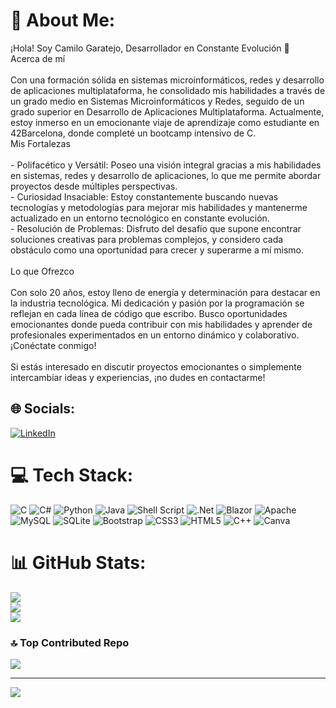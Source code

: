 # 💫 About Me:
¡Hola! Soy Camilo Garatejo, Desarrollador en Constante Evolución 🚀<br>Acerca de mí<br><br>Con una formación sólida en sistemas microinformáticos, redes y desarrollo de aplicaciones multiplataforma, he consolidado mis habilidades a través de un grado medio en Sistemas Microinformáticos y Redes, seguido de un grado superior en Desarrollo de Aplicaciones Multiplataforma. Actualmente, estoy inmerso en un emocionante viaje de aprendizaje como estudiante en 42Barcelona, donde completé un bootcamp intensivo de C.<br>Mis Fortalezas<br><br>    - Polifacético y Versátil: Poseo una visión integral gracias a mis habilidades en sistemas, redes y desarrollo de aplicaciones, lo que me permite abordar proyectos desde múltiples perspectivas.<br>    - Curiosidad Insaciable: Estoy constantemente buscando nuevas tecnologías y metodologías para mejorar mis habilidades y mantenerme actualizado en un entorno tecnológico en constante evolución.<br>    - Resolución de Problemas: Disfruto del desafío que supone encontrar soluciones creativas para problemas complejos, y considero cada obstáculo como una oportunidad para crecer y superarme a mí mismo.<br><br>Lo que Ofrezco<br><br>Con solo 20 años, estoy lleno de energía y determinación para destacar en la industria tecnológica. Mi dedicación y pasión por la programación se reflejan en cada línea de código que escribo. Busco oportunidades emocionantes donde pueda contribuir con mis habilidades y aprender de profesionales experimentados en un entorno dinámico y colaborativo.<br>¡Conéctate conmigo!<br><br>Si estás interesado en discutir proyectos emocionantes o simplemente intercambiar ideas y experiencias, ¡no dudes en contactarme!


## 🌐 Socials:
[![LinkedIn](https://img.shields.io/badge/LinkedIn-%230077B5.svg?logo=linkedin&logoColor=white)](https://linkedin.com/in/camilo-andres-garatejo-moreno/) 

# 💻 Tech Stack:
![C](https://img.shields.io/badge/c-%2300599C.svg?style=for-the-badge&logo=c&logoColor=white) ![C#](https://img.shields.io/badge/c%23-%23239120.svg?style=for-the-badge&logo=csharp&logoColor=white) ![Python](https://img.shields.io/badge/python-3670A0?style=for-the-badge&logo=python&logoColor=ffdd54) ![Java](https://img.shields.io/badge/java-%23ED8B00.svg?style=for-the-badge&logo=openjdk&logoColor=white) ![Shell Script](https://img.shields.io/badge/shell_script-%23121011.svg?style=for-the-badge&logo=gnu-bash&logoColor=white) ![.Net](https://img.shields.io/badge/.NET-5C2D91?style=for-the-badge&logo=.net&logoColor=white) ![Blazor](https://img.shields.io/badge/blazor-%235C2D91.svg?style=for-the-badge&logo=blazor&logoColor=white) ![Apache](https://img.shields.io/badge/apache-%23D42029.svg?style=for-the-badge&logo=apache&logoColor=white) ![MySQL](https://img.shields.io/badge/mysql-%2300000f.svg?style=for-the-badge&logo=mysql&logoColor=white) ![SQLite](https://img.shields.io/badge/sqlite-%2307405e.svg?style=for-the-badge&logo=sqlite&logoColor=white) ![Bootstrap](https://img.shields.io/badge/bootstrap-%238511FA.svg?style=for-the-badge&logo=bootstrap&logoColor=white) ![CSS3](https://img.shields.io/badge/css3-%231572B6.svg?style=for-the-badge&logo=css3&logoColor=white) ![HTML5](https://img.shields.io/badge/html5-%23E34F26.svg?style=for-the-badge&logo=html5&logoColor=white) ![C++](https://img.shields.io/badge/c++-%2300599C.svg?style=for-the-badge&logo=c%2B%2B&logoColor=white) ![Canva](https://img.shields.io/badge/Canva-%2300C4CC.svg?style=for-the-badge&logo=Canva&logoColor=white)
# 📊 GitHub Stats:
![](https://github-readme-stats.vercel.app/api?username=cgaratej&theme=tokyonight&hide_border=false&include_all_commits=true&count_private=false)<br/>
![](https://github-readme-streak-stats.herokuapp.com/?user=cgaratej&theme=tokyonight&hide_border=false)<br/>
![](https://github-readme-stats.vercel.app/api/top-langs/?username=cgaratej&theme=tokyonight&hide_border=false&include_all_commits=true&count_private=false&layout=compact)

### 🔝 Top Contributed Repo
![](https://github-contributor-stats.vercel.app/api?username=cgaratej&limit=5&theme=dark&combine_all_yearly_contributions=true)

---
[![](https://visitcount.itsvg.in/api?id=cgaratej&icon=2&color=8)](https://visitcount.itsvg.in)

<!-- Proudly created with GPRM ( https://gprm.itsvg.in ) -->
